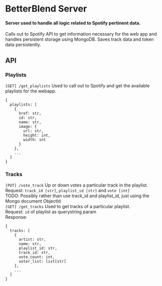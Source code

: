 # BetterBlend Server

#### Server used to handle all logic related to Spotify pertinent data. 
Calls out to Spotify API to get information necessary for the web app and handles persistent storage using MongoDB. Saves track data and token data persistently. 

## API
### Playlists
`[GET] /get_playlists` Used to call out to Spotify and get the available playlists for the webapp. <br>
```
{
  playlists: [
    {
      href: str,
      id: str,
      name: str,
      image: {
		url: str,
        height: int,
        width: int
      }
    },
    ...
  ]
}
```

### Tracks
`[PUT] /vote_track` Up or down votes a particular track in the playlist. <br>
Request: `track_id [str]`, `playlist_id [str]` and `vote [int]` <br>
TODO: Possibly rather than use track_id and playlist_id, just using the Mongo document ObjectId
<br>
`[GET] /get_tracks` Used to get tracks of a particular playlist. <br>
Request: `id` of playlist as querystring param <br>
Response:
```
{
  tracks: [
    {
      artist: str,
      name: str,
      playlist_id: str,
      track_id: str,
      vote_count: int,
      voter_list: list[str]
    }, 
  	...
  ]
}
```
